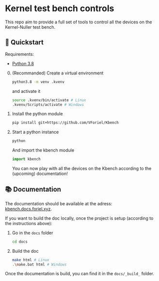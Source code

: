 # Kernel test bench controls

This repo aim to provide a full set of tools to control all the devices on the Kernel-Nuller test bench.

## 🚀 Quickstart

Requirements:
- [Python 3.8](https://www.python.org/)

0. (Recommanded) Create a virtual environment
    ```bash
    python3.8 -m venv .kvenv
    ```
    and activate it
    ```bash
    source .kvenv/bin/activate # Linux
    .kvenv/Scripts/activate # Windows
    ```

1. Install the python module
    ```bash
    pip install git+https://github.com/VForiel/Kbench
    ```

2. Start a python instance
    ```bash
    python
    ```
    And import the kbench module
    ```python
    import kbench
    ```
    You can now play with all the devices on the Kbench according to the (upcoming) documentation!

## 📚 Documentation

The documentation should be available at the adress: [kbench.docs.foriel.xyz](http://kbench.docs.foriel.xyz).

If you want to build the doc locally, once the project is setup (according to the instructions above):

1. Go in the `docs` folder
    ```bash
    cd docs
    ```
1. Build the doc
    ```bash
    make html # Linux
    .\make.bat html # Windows
    ```
Once the documentation is build, you can find it in the `docs/_build_` folder.